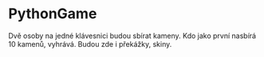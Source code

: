 # PythonGame

Dvě osoby na jedné klávesnici budou sbírat kameny. Kdo jako první nasbírá 10 kamenů, vyhrává. Budou zde i překážky, skiny.

